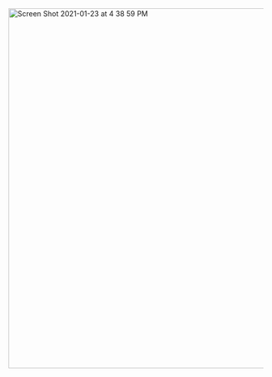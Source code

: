 <img width="712" alt="Screen Shot 2021-01-23 at 4 38 59 PM" src="https://user-images.githubusercontent.com/55333197/105616205-e435a600-5d9a-11eb-807e-7bd78033d6e0.png">